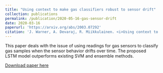 ```yaml
---
title: "Using context to make gas classifiers robust to sensor drift"
collection: publications
permalink: /publication/2020-05-16-gas-sensor-drift
date: 2020-03-16
paperurl: 'https://arxiv.org/abs/2003.07292'
citation: 'J. Warner, A. Devaraj, R. Miikkulainen. <i>Using context to make gas classifiers robust to sensor drift</i> (arXiv:2003.07292)'
---
```


This paper deals with the issue of using readings for gas sensors to classify gas samples when the sensor behavior drifts over time. The proposed LSTM model outperforms existing SVM and ensemble methods.

[Download paper here](https://arxiv.org/pdf/2003.07292.pdf)
